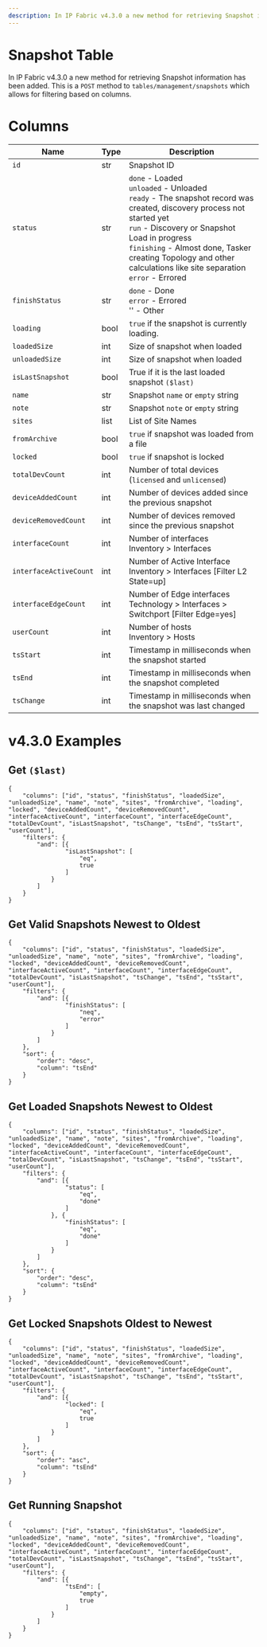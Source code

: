 ```yaml
---
description: In IP Fabric v4.3.0 a new method for retrieving Snapshot information has been added. This method allows for filtering based on columns.
---
```


# Snapshot Table

In IP Fabric v4.3.0 a new method for retrieving Snapshot information has
been added. This is a `POST` method to `tables/management/snapshots` which
allows for filtering based on columns.

# Columns

| Name                 | Type | Description                                                                                                                                                                                                                                                                                        |
| -------------------- | ---- | -------------------------------------------------------------------------------------------------------------------------------------------------------------------------------------------------------------------------------------------------------------------------------------------------- |
| `id`                   | str  | Snapshot ID                                                                                                                                                                                                                                                                                        |
| `status`               | str  | `done` - Loaded<br>`unloaded` - Unloaded<br>`ready` - The snapshot record was created, discovery process not started yet<br>`run` - Discovery or Snapshot Load in progress<br>`finishing` - Almost done, Tasker creating Topology and other calculations like site separation<br>`error` - Errored |
| `finishStatus`         | str  | `done` - Done<br>`error` - Errored<br>'' - Other                                                                                                                                                                                                                                                   |
| `loading`              | bool | `true` if the snapshot is currently loading.                                                                                                                                                                                                                                                         |
| `loadedSize`           | int  | Size of snapshot when loaded                                                                                                                                                                                                                                                                       |
| `unloadedSize`         | int  | Size of snapshot when loaded                                                                                                                                                                                                                                                                       |
| `isLastSnapshot`       | bool | True if it is the last loaded snapshot `($last)`                                                                                                                                                                                                                                                     |
| `name`                 | str  | Snapshot `name` or `empty` string                                                                                                                                                                                                                                                                      |
| `note`                 | str  | Snapshot `note` or `empty` string                                                                                                                                                                                                                                                                      |
| `sites`                | list | List of Site Names                                                                                                                                                                                                                                                                                 |
| `fromArchive`          | bool | `true` if snapshot was loaded from a file                                                                                                                                                                                                                                                            |
| `locked`               | bool | `true` if snapshot is locked                                                                                                                                                                                                                                                                         |
| `totalDevCount`        | int  | Number of total devices (`licensed` and `unlicensed`)                                                                                                                                                                                                                                                  |
| `deviceAddedCount`     | int  | Number of devices added since the previous snapshot                                                                                                                                                                                                                                                |
| `deviceRemovedCount`   | int  | Number of devices removed since the previous snapshot                                                                                                                                                                                                                                              |
| `interfaceCount`       | int  | Number of interfaces<br>Inventory &gt; Interfaces                                                                                                                                                                                                                                                  |
| `interfaceActiveCount` | int  | Number of Active Interface<br>Inventory &gt; Interfaces [Filter L2 State=up]                                                                                                                                                                                                                       |
| `interfaceEdgeCount`   | int  | Number of Edge interfaces<br>Technology &gt; Interfaces &gt; Switchport [Filter Edge=yes]                                                                                                                                                                                                          |
| `userCount`            | int  | Number of hosts<br>Inventory &gt; Hosts                                                                                                                                                                                                                                                            |
| `tsStart`              | int  | Timestamp in milliseconds when the snapshot started                                                                                                                                                                                                                                                |
| `tsEnd`                | int  | Timestamp in milliseconds when the snapshot completed                                                                                                                                                                                                                                              |
| `tsChange`             | int  | Timestamp in milliseconds when the snapshot was last changed                                                                                                                                                                                                                                       |

# v4.3.0 Examples

## Get `($last)`

```jscript
{
    "columns": ["id", "status", "finishStatus", "loadedSize", "unloadedSize", "name", "note", "sites", "fromArchive", "loading", "locked", "deviceAddedCount", "deviceRemovedCount", "interfaceActiveCount", "interfaceCount", "interfaceEdgeCount", "totalDevCount", "isLastSnapshot", "tsChange", "tsEnd", "tsStart", "userCount"],
    "filters": {
        "and": [{
                "isLastSnapshot": [
                    "eq",
                    true
                ]
            }
        ]
    }
}
```

## Get Valid Snapshots Newest to Oldest

```jscript
{
    "columns": ["id", "status", "finishStatus", "loadedSize", "unloadedSize", "name", "note", "sites", "fromArchive", "loading", "locked", "deviceAddedCount", "deviceRemovedCount", "interfaceActiveCount", "interfaceCount", "interfaceEdgeCount", "totalDevCount", "isLastSnapshot", "tsChange", "tsEnd", "tsStart", "userCount"],
    "filters": {
        "and": [{
                "finishStatus": [
                    "neq",
                    "error"
                ]
            }
        ]
    },
    "sort": {
        "order": "desc",
        "column": "tsEnd"
    }
}
```

## Get Loaded Snapshots Newest to Oldest

```jscript
{
    "columns": ["id", "status", "finishStatus", "loadedSize", "unloadedSize", "name", "note", "sites", "fromArchive", "loading", "locked", "deviceAddedCount", "deviceRemovedCount", "interfaceActiveCount", "interfaceCount", "interfaceEdgeCount", "totalDevCount", "isLastSnapshot", "tsChange", "tsEnd", "tsStart", "userCount"],
    "filters": {
        "and": [{
                "status": [
                    "eq",
                    "done"
                ]
            }, {
                "finishStatus": [
                    "eq",
                    "done"
                ]
            }
        ]
    },
    "sort": {
        "order": "desc",
        "column": "tsEnd"
    }
}
```

## Get Locked Snapshots Oldest to Newest

```jscript
{
    "columns": ["id", "status", "finishStatus", "loadedSize", "unloadedSize", "name", "note", "sites", "fromArchive", "loading", "locked", "deviceAddedCount", "deviceRemovedCount", "interfaceActiveCount", "interfaceCount", "interfaceEdgeCount", "totalDevCount", "isLastSnapshot", "tsChange", "tsEnd", "tsStart", "userCount"],
    "filters": {
        "and": [{
                "locked": [
                    "eq",
                    true
                ]
            }
        ]
    },
    "sort": {
        "order": "asc",
        "column": "tsEnd"
    }
}
```


## Get Running Snapshot

```jscript
{
    "columns": ["id", "status", "finishStatus", "loadedSize", "unloadedSize", "name", "note", "sites", "fromArchive", "loading", "locked", "deviceAddedCount", "deviceRemovedCount", "interfaceActiveCount", "interfaceCount", "interfaceEdgeCount", "totalDevCount", "isLastSnapshot", "tsChange", "tsEnd", "tsStart", "userCount"],
    "filters": {
        "and": [{
                "tsEnd": [
                    "empty",
                    true
                ]
            }
        ]
    }
}
```

